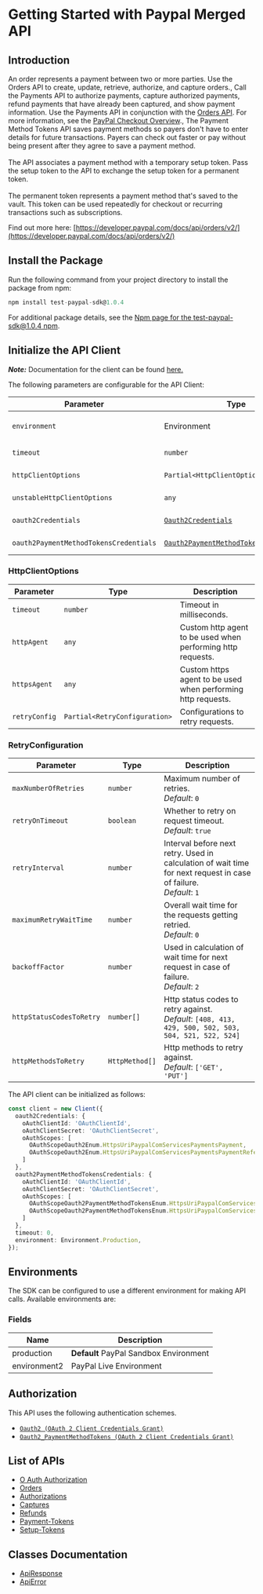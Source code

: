 
# Getting Started with Paypal Merged API

## Introduction

An order represents a payment between two or more parties. Use the Orders API to create, update, retrieve, authorize, and capture orders., Call the Payments API to authorize payments, capture authorized payments, refund payments that have already been captured, and show payment information. Use the Payments API in conjunction with the <a href="/docs/api/orders/v2/">Orders API</a>. For more information, see the <a href="/docs/checkout/">PayPal Checkout Overview</a>., The Payment Method Tokens API saves payment methods so payers don't have to enter details for future transactions. Payers can check out faster or pay without being present after they agree to save a payment method.<br><br>The API associates a payment method with a temporary setup token. Pass the setup token to the API to exchange the setup token for a permanent token.<br><br>The permanent token represents a payment method that's saved to the vault. This token can be used repeatedly for checkout or recurring transactions such as subscriptions.

Find out more here: [https://developer.paypal.com/docs/api/orders/v2/](https://developer.paypal.com/docs/api/orders/v2/)

## Install the Package

Run the following command from your project directory to install the package from npm:

```ts
npm install test-paypal-sdk@1.0.4
```

For additional package details, see the [Npm page for the test-paypal-sdk@1.0.4 npm](https://www.npmjs.com/package/test-paypal-sdk/v/1.0.4).

## Initialize the API Client

**_Note:_** Documentation for the client can be found [here.](https://www.github.com/moizgillani/paypal-merged-api-js-sdk/tree/1.0.4/doc/client.md)

The following parameters are configurable for the API Client:

| Parameter | Type | Description |
|  --- | --- | --- |
| `environment` | Environment | The API environment. <br> **Default: `Environment.Production`** |
| `timeout` | `number` | Timeout for API calls.<br>*Default*: `0` |
| `httpClientOptions` | `Partial<HttpClientOptions>` | Stable configurable http client options. |
| `unstableHttpClientOptions` | `any` | Unstable configurable http client options. |
| `oauth2Credentials` | [`Oauth2Credentials`](https://www.github.com/moizgillani/paypal-merged-api-js-sdk/tree/1.0.4/doc/$a/https://www.github.com/moizgillani/paypal-merged-api-js-sdk/tree/1.0.4/oauth-2-client-credentials-grant.md) | The credential object for oauth2 |
| `oauth2PaymentMethodTokensCredentials` | [`Oauth2PaymentMethodTokensCredentials`](https://www.github.com/moizgillani/paypal-merged-api-js-sdk/tree/1.0.4/doc/$a/https://www.github.com/moizgillani/paypal-merged-api-js-sdk/tree/1.0.4/oauth-2-client-credentials-grant-1.md) | The credential object for oauth2PaymentMethodTokens |

### HttpClientOptions

| Parameter | Type | Description |
|  --- | --- | --- |
| `timeout` | `number` | Timeout in milliseconds. |
| `httpAgent` | `any` | Custom http agent to be used when performing http requests. |
| `httpsAgent` | `any` | Custom https agent to be used when performing http requests. |
| `retryConfig` | `Partial<RetryConfiguration>` | Configurations to retry requests. |

### RetryConfiguration

| Parameter | Type | Description |
|  --- | --- | --- |
| `maxNumberOfRetries` | `number` | Maximum number of retries. <br> *Default*: `0` |
| `retryOnTimeout` | `boolean` | Whether to retry on request timeout. <br> *Default*: `true` |
| `retryInterval` | `number` | Interval before next retry. Used in calculation of wait time for next request in case of failure. <br> *Default*: `1` |
| `maximumRetryWaitTime` | `number` | Overall wait time for the requests getting retried. <br> *Default*: `0` |
| `backoffFactor` | `number` | Used in calculation of wait time for next request in case of failure. <br> *Default*: `2` |
| `httpStatusCodesToRetry` | `number[]` | Http status codes to retry against. <br> *Default*: `[408, 413, 429, 500, 502, 503, 504, 521, 522, 524]` |
| `httpMethodsToRetry` | `HttpMethod[]` | Http methods to retry against. <br> *Default*: `['GET', 'PUT']` |

The API client can be initialized as follows:

```ts
const client = new Client({
  oauth2Credentials: {
    oAuthClientId: 'OAuthClientId',
    oAuthClientSecret: 'OAuthClientSecret',
    oAuthScopes: [
      OAuthScopeOauth2Enum.HttpsUriPaypalComServicesPaymentsPayment,
      OAuthScopeOauth2Enum.HttpsUriPaypalComServicesPaymentsPaymentReferenceTransaction
    ]
  },
  oauth2PaymentMethodTokensCredentials: {
    oAuthClientId: 'OAuthClientId',
    oAuthClientSecret: 'OAuthClientSecret',
    oAuthScopes: [
      OAuthScopeOauth2PaymentMethodTokensEnum.HttpsUriPaypalComServicesVaultPaymentTokensReadwrite,
      OAuthScopeOauth2PaymentMethodTokensEnum.HttpsUriPaypalComServicesVaultPaymentTokensRead
    ]
  },
  timeout: 0,
  environment: Environment.Production,
});
```

## Environments

The SDK can be configured to use a different environment for making API calls. Available environments are:

### Fields

| Name | Description |
|  --- | --- |
| production | **Default** PayPal Sandbox Environment |
| environment2 | PayPal Live Environment |

## Authorization

This API uses the following authentication schemes.

* [`Oauth2 (OAuth 2 Client Credentials Grant)`](https://www.github.com/moizgillani/paypal-merged-api-js-sdk/tree/1.0.4/doc/$a/https://www.github.com/moizgillani/paypal-merged-api-js-sdk/tree/1.0.4/oauth-2-client-credentials-grant.md)
* [`Oauth2_PaymentMethodTokens (OAuth 2 Client Credentials Grant)`](https://www.github.com/moizgillani/paypal-merged-api-js-sdk/tree/1.0.4/doc/$a/https://www.github.com/moizgillani/paypal-merged-api-js-sdk/tree/1.0.4/oauth-2-client-credentials-grant-1.md)

## List of APIs

* [O Auth Authorization](https://www.github.com/moizgillani/paypal-merged-api-js-sdk/tree/1.0.4/doc/controllers/o-auth-authorization.md)
* [Orders](https://www.github.com/moizgillani/paypal-merged-api-js-sdk/tree/1.0.4/doc/controllers/orders.md)
* [Authorizations](https://www.github.com/moizgillani/paypal-merged-api-js-sdk/tree/1.0.4/doc/controllers/authorizations.md)
* [Captures](https://www.github.com/moizgillani/paypal-merged-api-js-sdk/tree/1.0.4/doc/controllers/captures.md)
* [Refunds](https://www.github.com/moizgillani/paypal-merged-api-js-sdk/tree/1.0.4/doc/controllers/refunds.md)
* [Payment-Tokens](https://www.github.com/moizgillani/paypal-merged-api-js-sdk/tree/1.0.4/doc/controllers/payment-tokens.md)
* [Setup-Tokens](https://www.github.com/moizgillani/paypal-merged-api-js-sdk/tree/1.0.4/doc/controllers/setup-tokens.md)

## Classes Documentation

* [ApiResponse](https://www.github.com/moizgillani/paypal-merged-api-js-sdk/tree/1.0.4/doc/api-response.md)
* [ApiError](https://www.github.com/moizgillani/paypal-merged-api-js-sdk/tree/1.0.4/doc/api-error.md)

